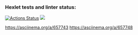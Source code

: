 ### Hexlet tests and linter status:
[![Actions Status](https://github.com/SebrekovDmitriy/python-project-49/actions/workflows/hexlet-check.yml/badge.svg)](https://github.com/SebrekovDmitriy/python-project-49/actions)
<a href="https://codeclimate.com/github/SebrekovDmitriy/python-project-49/maintainability"><img src="https://api.codeclimate.com/v1/badges/2ae20e5e9ff8b3ea73ca/maintainability" /></a>
<script async id="asciicast-657742" src="https://asciinema.org/a/657742.js"></script>
https://asciinema.org/a/657743
https://asciinema.org/a/657748
